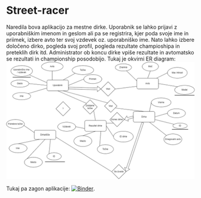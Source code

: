 # Street-racer
Naredila bova aplikacijo za mestne dirke. Uporabnik se lahko prijavi z uporabniškim imenom in geslom ali pa se registrira, kjer poda svoje ime in priimek, izbere avto ter svoj vzdevek oz. uporabniško ime.
Nato lahko izbere določeno dirko, pogleda svoj profil, pogleda rezultate champioshipa in preteklih dirk itd.
Administrator ob koncu dirke vpiše rezultate in avtomatsko se rezultati in championship posodobijo.
Tukaj je okvirni ER diagram:
![alt text](https://github.com/MateoVrtunski/Street-racer/blob/main/Street_racer.drawio.png?raw=true)

Tukaj pa zagon aplikacije: [![Binder](https://mybinder.org/badge_logo.svg)](https://mybinder.org/v2/gh/mateovrtunski/street-racer/HEAD?urlpath=proxy%2F8080).


